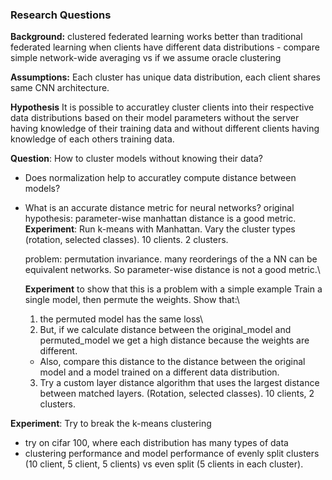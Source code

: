 ### Research Questions

**Background:** clustered federated learning works better than traditional federated learning when clients have different data distributions
	- compare simple network-wide averaging vs if we assume oracle clustering

**Assumptions:** Each cluster has unique data distribution, each client shares same CNN architecture. 

**Hypothesis** It is possible to accuratley cluster clients into their respective data distributions based on their model parameters without the server having knowledge of their training data and without different clients having knowledge of each others training data.

**Question**: How to cluster models without knowing their data? 
  - Does normalization help to accuratley compute distance between models?
  - What is an accurate distance metric for neural networks?
        original hypothesis: parameter-wise manhattan distance is a good metric.\
        **Experiment**: Run k-means with Manhattan. Vary the cluster types (rotation, selected classes). 10 clients. 2 clusters.

    problem: permutation invariance. many reorderings of the a NN can be equivalent networks. So parameter-wise distance is not a good metric.\

    **Experiment** to show that this is a problem with a simple example
    Train a single model, then permute the weights. Show that:\
    1. the permuted model has the same loss\
    2. But, if we calculate distance between the original_model and permuted_model we get a high distance because the weights are different.
      - Also, compare this distance to the distance between the original model and a model trained on a different data distribution.
    3. Try a custom layer distance algorithm that uses the largest distance between matched layers. (Rotation, selected classes). 10 clients, 2 clusters.
    
    

**Experiment**: Try to break the k-means clustering
- try on cifar 100, where each distribution has many types of data
- clustering performance and model performance of evenly split clusters (10 client, 5 client, 5 clients) vs even split (5 clients in each cluster).
